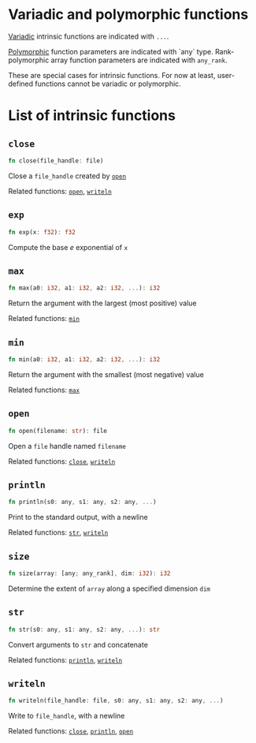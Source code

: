 
# Variadic and polymorphic functions

[Variadic](https://en.wikipedia.org/wiki/Variadic_function) intrinsic functions are indicated with `...`.

[Polymorphic](https://en.wikipedia.org/wiki/Polymorphism_(computer_science)) function parameters are indicated with `any` type.  Rank-polymorphic array function parameters are indicated with `any_rank`.

These are special cases for intrinsic functions.  For now at least, user-defined functions cannot be variadic or polymorphic.

# List of intrinsic functions

## `close`
```rust
fn close(file_handle: file)
```

Close a `file_handle` created by [`open`](#open)

Related functions: [`open`](#open), [`writeln`](#writeln)

## `exp`
```rust
fn exp(x: f32): f32
```

Compute the base _e_ exponential of `x`

## `max`
```rust
fn max(a0: i32, a1: i32, a2: i32, ...): i32
```

Return the argument with the largest (most positive) value

Related functions: [`min`](#min)

## `min`
```rust
fn min(a0: i32, a1: i32, a2: i32, ...): i32
```

Return the argument with the smallest (most negative) value

Related functions: [`max`](#max)

## `open`
```rust
fn open(filename: str): file
```

Open a `file` handle named `filename`

Related functions: [`close`](#close), [`writeln`](#writeln)

## `println`
```rust
fn println(s0: any, s1: any, s2: any, ...)
```

Print to the standard output, with a newline

Related functions: [`str`](#str), [`writeln`](#writeln)

## `size`
```rust
fn size(array: [any; any_rank], dim: i32): i32
```

Determine the extent of `array` along a specified dimension `dim`
<!-- , or the total number of elements in ARRAY if DIM is absent. -->

## `str`
```rust
fn str(s0: any, s1: any, s2: any, ...): str
```

Convert arguments to `str` and concatenate

Related functions: [`println`](#println), [`writeln`](#writeln)

## `writeln`
```rust
fn writeln(file_handle: file, s0: any, s1: any, s2: any, ...)
```

Write to `file_handle`, with a newline

Related functions: [`close`](#close), [`println`](#println), [`open`](#open)

